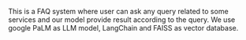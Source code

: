 This is a FAQ system where user can ask any query related to some services and our model provide result according to the query.
We use google PaLM as LLM model, LangChain and FAISS as vector database.
